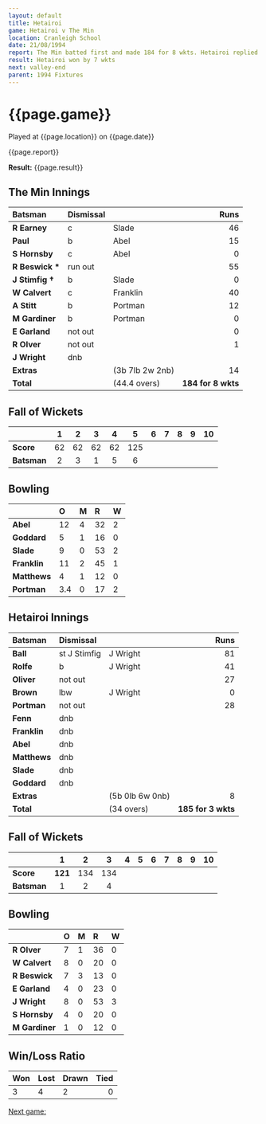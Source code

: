 ```yaml
---
layout: default
title: Hetairoi
game: Hetairoi v The Min
location: Cranleigh School
date: 21/08/1994
report: The Min batted first and made 184 for 8 wkts. Hetairoi replied with 185 for 3 wkts
result: Hetairoi won by 7 wkts
next: valley-end
parent: 1994 Fixtures
---
```


# {{page.game}}

Played at {{page.location}} on {{page.date}}

{{page.report}}

**Result:** {{page.result}}

## The Min Innings

| Batsman | Dismissal |  | Runs |
|:---|:---|---|---:|
| **R Earney** | c | Slade | 46 |
| **Paul** | b | Abel | 15 |
| **S Hornsby** | c | Abel | 0 |
| **R Beswick &#42;** | run out |  | 55 |
| **J Stimfig &#8224;** | b | Slade | 0 |
| **W Calvert** | c | Franklin | 40 |
| **A Stitt** | b | Portman | 12 |
| **M Gardiner** | b | Portman | 0 |
| **E Garland** | not out |  | 0 |
| **R Olver** | not out |  | 1 |
| **J Wright** | dnb |  |  |
| **Extras** | | (3b 7lb 2w 2nb) | 14 |
| **Total** | | (44.4 overs) | **184 for 8 wkts** |

## Fall of Wickets

| | 1 | 2 | 3 | 4 | 5 | 6 | 7 | 8 | 9 | 10 |
|---|:---:|:---:|:---:|:---:|:---:|:---:|:---:|:---:|:---:|:---:|
| **Score** | 62 | 62 | 62 | 62 | 125 |  |  |  |  |  |
| **Batsman** | 2 | 3 | 1 | 5 | 6 |  |  |  |  |  |

## Bowling

| | O | M | R | W |
|---|:---|:---|:---|:---|
| **Abel** | 12 | 4 | 32 | 2 |
| **Goddard** | 5 | 1 | 16 | 0 |
| **Slade** | 9 | 0 | 53 | 2 |
| **Franklin** | 11 | 2 | 45 | 1 |
| **Matthews** | 4 | 1 | 12 | 0 |
| **Portman** | 3.4 | 0 | 17 | 2 |

## Hetairoi Innings

| Batsman | Dismissal |  | Runs |
|:---|:---|---|---:|
| **Ball** | st J Stimfig | J Wright | 81 |
| **Rolfe** | b | J Wright | 41 |
| **Oliver** | not out |  | 27 |
| **Brown** | lbw | J Wright | 0 |
| **Portman** | not out |  | 28 |
| **Fenn** | dnb |  |  |
| **Franklin** | dnb |  |  |
| **Abel** | dnb |  |  |
| **Matthews** | dnb |  |  |
| **Slade** | dnb |  |  |
| **Goddard** | dnb |  |  |
| **Extras** | | (5b 0lb 6w 0nb) | 8 |
| **Total** | | (34 overs) | **185 for 3 wkts** |

## Fall of Wickets

| | 1 | 2 | 3 | 4 | 5 | 6 | 7 | 8 | 9 | 10 |
|---|:---:|:---:|:---:|:---:|:---:|:---:|:---:|:---:|:---:|:---:|
| **Score** | **121** | 134 | 134 |  |  |  |  |  |  |  |
| **Batsman** | 1 | 2 | 4 |  |  |  |  |  |  |  |

## Bowling

| | O | M | R | W |
|---|:---|:---|:---|:---|
| **R Olver** | 7 | 1 | 36 | 0 |
| **W Calvert** | 8 | 0 | 20 | 0 |
| **R Beswick** | 7 | 3 | 13 | 0 |
| **E Garland** | 4 | 0 | 23 | 0 |
| **J Wright** | 8 | 0 | 53 | 3 |
| **S Hornsby** | 4 | 0 | 20 | 0 |
| **M Gardiner** | 1 | 0 | 12 | 0 |

## Win/Loss Ratio

| Won | Lost | Drawn | Tied |
|:---|:---|:---|---:|
| 3 | 4 | 2 | 0 |

[Next game:]({{page.next}})